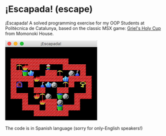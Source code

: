 # ¡Escapada! (escape)

¡Escapada! A solved programming exercise for my OOP Students at Politècnica de Catalunya,
based on the classic MSX game: [Griel's Holy Cup](http://www.msxgamesworld.com/gamecard.php?id=3666) from Momonoki House.

![](capture.png)

The code is in Spanish language (sorry for only-English speakers!)

